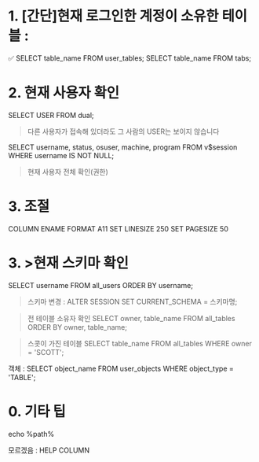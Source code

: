# 1. [간단]현재 로그인한 계정이 소유한 테이블 : 
✅
SELECT table_name FROM user_tables;
SELECT table_name FROM tabs;

# 2. 현재 사용자 확인
SELECT USER FROM dual;
>다른 사용자가 접속해 있더라도 그 사람의 USER는 보이지 않습니다

SELECT username, status, osuser, machine, program
FROM v$session
WHERE username IS NOT NULL;
>현재 사용자 전체 확인(권한)

# 3. 조절
COLUMN ENAME FORMAT A11
SET LINESIZE 250
SET PAGESIZE 50




# 3. >현재 스키마 확인

SELECT username FROM all_users ORDER BY username;

>스키마 변경 : ALTER SESSION SET CURRENT_SCHEMA = 스키마명;

>전 테이블 소유자 확인
SELECT owner, table_name FROM all_tables ORDER BY owner, table_name;

>스콧이 가진 테이블
SELECT table_name FROM all_tables WHERE owner = 'SCOTT';

객체 : SELECT object_name FROM user_objects WHERE object_type = 'TABLE';

# 0. 기타 팁
echo %path%


모르겠음 : HELP COLUMN








